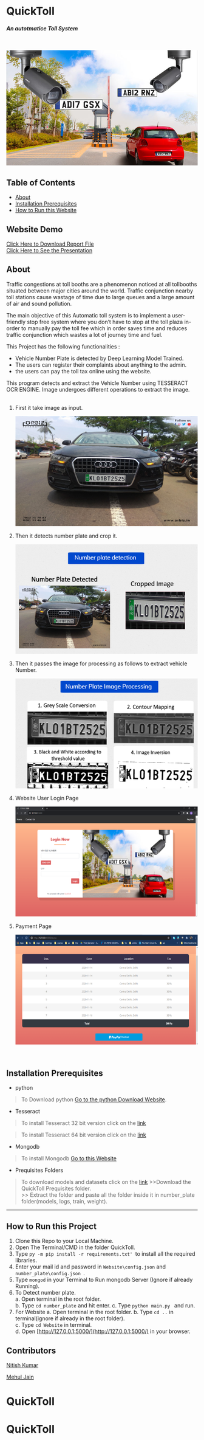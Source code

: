 # **QuickToll** 
#### *An autotmatice Toll System*  
   
</br>

![Toll System](Website\static\img\2.jpg)

## Table of Contents
- [About](#about)
- [Installation Prerequisites](#installation-prerequisites)
- [How to Run this Website](#how-to-run)


## Website Demo
[Click Here to Download Report File](https://drive.google.com/file/d/1lY9LtFtqhd9L_YTEkXsFi031Vvbg0mnU/view?usp=sharing) \
[Click Here to See the Presentation](https://drive.google.com/file/d/1Xrub8ykgLhUiPAxqlKlET8VXsO80p9I3/view?usp=sharing)


## About
Traffic congestions at toll booths are a phenomenon noticed at all tollbooths situated between major cities around the world. Traffic conjunction nearby toll stations cause wastage of time due to large queues and a large amount of air and sound pollution. 

The main objective of this Automatic toll system is to implement a user-friendly stop free system where you don’t have to stop at the toll plaza in-order to manually pay the toll fee which in order saves time and reduces traffic conjunction which wastes a lot of journey time and fuel.

This Project has the following functionalities :

- Vehicle Number Plate is detected by Deep Learning Model Trained.
- The users  can register their  complaints about anything to the admin.
- the users  can pay the toll tax online using the website.

This program detects and extract the Vehicle Number using TESSERACT OCR ENGINE. Image undergoes different operations to extract the image.
</br>
</br>

1. First it take image as input.

    ![Sample image](assets\3.jpg)
    <br>

2. Then it detects number plate and crop it.

    ![Plate Detection](assets\1.png)
    <br>

3. Then it passes the image for processing as follows to extract vehicle Number.

    ![Number Plate Processing](assets\2.png)
    <br>

4. Website User Login Page

    ![Website Login Page](assets\4.png)
    <br>

5. Payment Page

    ![Website Payment Page](assets\5.png)
    <br>
</br>


## Installation Prerequisites
- python
>To Download python  [Go to the python Download Website](https://www.python.org/downloads/).

- Tesseract 
> To install Tesseract 32 bit version click on the [link](https://digi.bib.uni-mannheim.de/tesseract/tesseract-ocr-w32-setup-v5.0.0-alpha.20200328.exe)

> To install Tesseract 64 bit version click on the [link](https://digi.bib.uni-mannheim.de/tesseract/tesseract-ocr-w64-setup-v5.0.0-alpha.20200328.exe)
- Mongodb

> To install Mongodb [Go to this Website](https://docs.mongodb.com/manual/administration/install-community/)

- Prequisites Folders
> To download models and datasets click on the [link](https://drive.google.com/drive/folders/1Nrxc-lz97VU74mmGQ0TrS1Ki5Qw1pOqr?usp=sharing)
    >>Download the QuickToll Prequisites folder.  
    >> Extract the folder and paste all the folder inside it in number_plate folder(models, logs, train, weight).

---

## How to Run this Project
1. Clone this Repo to your Local Machine.
2. Open The Terminal/CMD in the folder QuickToll.
3. Type ```py -m pip install -r requirements.txt' ```to install all the required libraries.
4. Enter your mail id and password in ```Website\config.json``` and ```number_plate\config.json ```.  
5. Type ```mongod``` in your Terminal to Run mongodb Server (Ignore if already Running).
6. To Detect number plate.  
    a. Open terminal in the root folder.  
    b. Type ``` cd number_plate ``` and hit enter.
    c. Type ``` python main.py  ``` and run.
7. For Website 
    a. Open terminal in the root folder. 
    b. Type ``` cd .. ``` in terminal(ignore if already in the root folder).  
    c. Type ``` cd Website ``` in terminal.  
    d. Open [http://127.0.0.1:5000/](http://127.0.0.1:5000/) in your browser.

## Contributors
[Nitish Kumar](https://github.com/seneark)

[Mehul Jain](https://github.com/MridulC)

# QuickToll
# QuickToll
